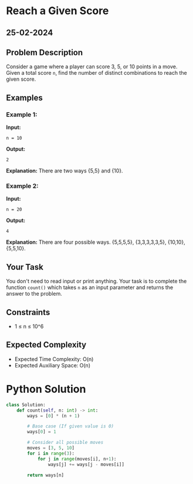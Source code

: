 # Reach a Given Score

## 25-02-2024

## Problem Description

Consider a game where a player can score 3, 5, or 10 points in a move. Given a total score `n`, find the number of distinct combinations to reach the given score.

## Examples

### Example 1:

**Input:**

```
n = 10
```

**Output:**

```
2
```

**Explanation:**
There are two ways {5,5} and {10}.

### Example 2:

**Input:**

```
n = 20
```

**Output:**

```
4
```

**Explanation:**
There are four possible ways. {5,5,5,5}, {3,3,3,3,3,5}, {10,10}, {5,5,10}.

## Your Task

You don't need to read input or print anything. Your task is to complete the function `count()` which takes `n` as an input parameter and returns the answer to the problem.

## Constraints

- 1 ≤ n ≤ 10^6

## Expected Complexity

- Expected Time Complexity: O(n)
- Expected Auxiliary Space: O(n)

# Python Solution

```python
class Solution:
    def count(self, n: int) -> int:
        ways = [0] * (n + 1)

        # Base case (If given value is 0)
        ways[0] = 1

        # Consider all possible moves
        moves = [3, 5, 10]
        for i in range(3):
            for j in range(moves[i], n+1):
                ways[j] += ways[j - moves[i]]

        return ways[n]
```
